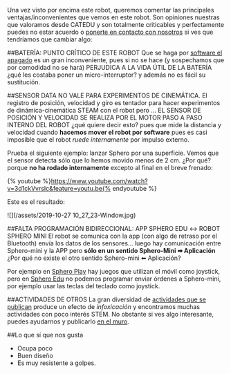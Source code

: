 Una vez visto por encima este robot, queremos comentar las principales ventajas/inconvenientes que vemos en este robot. Son opiniones nuestras que valoramos desde CATEDU y son totalmente criticables y perfectamente puedes no estar acuerdo o [ponerte en contacto con nosotros](http://soporte.catedu.es/) si ves que tendríamos que cambiar algo:

##BATERÍA: PUNTO CRÍTICO DE ESTE ROBOT
Que se haga por [software el apagado](/pros-and-cons.md) es un gran inconveniente, pues si no se hace (y sospechamos que por comodidad no se hará) PERJUDICA A LA VIDA ÚTIL DE LA BATERÍA ¿qué les costaba poner un micro-interruptor? y además no es fácil su sustitución.

##SENSOR DATA NO VALE PARA EXPERIMENTOS DE CINEMÁTICA.
El registro de posición, velocidad y giro es tentador para hacer experimentos de dinámica-cinemática STEAM con el robot pero ... EL SENSOR DE POSICIÓN Y VELOCIDAD SE REALIZA POR EL MOTOR PASO A PASO INTERNO DEL ROBOT ¿qué quiere decir esto? pues que mide la distancia y velocidad cuando **hacemos mover el robot por software** pues es casi imposible que el robot *ruede internamente* por impulso externo. 

Prueba el siguiente ejemplo: lanzar Sphero por una superficie. Vemos que el sensor detecta sólo que lo hemos movido menos de 2 cm. ¿Por qué? porque **no ha rodado internamente** excepto al final en el breve frenado:

{% youtube %}https://www.youtube.com/watch?v=3d1ckVvrsIc&feature=youtu.be{% endyoutube %}

Este es el resultado:

![](/assets/2019-10-27 10_27_23-Window.jpg)

##FALTA PROGRAMACIÓN BIDIRECCIONAL: APP SPHERO EDU ↔ ROBOT SPHERO MINI
El robot se comunica con la app (con algo de retraso por el Bluetooth) envía los datos de los sensores... luego hay comunicación entre Sphero-mini y la APP pero **sólo en un sentido Sphero-Mini ➡ Aplicación** ¿Por qué no existe el otro sentido Sphero-mini ⬅ Aplicación? 

Por ejemplo en [Sphero Play](/primer-contacto.md) hay juegos que utilizan el móvil como joystick, pero en [Sphero Edu](/segundo-programar.md) no podemos programar enviar órdenes a Sphero-mini, por ejemplo usar las teclas del teclado como joystick.

##ACTIVIDADES DE OTROS
La gran diversidad de [actividades que se publican](/actividades-de-otros.md) produce un efecto de *infoxicación* y encontramos muchas actividades con poco interés STEM. No obstante si ves algo interesante, puedes ayudarnos y publicarlo [en el muro](/muro.md).

##Lo que sí que nos gusta
* Ocupa poco
* Buen diseño
* Es muy resistente a golpes.
